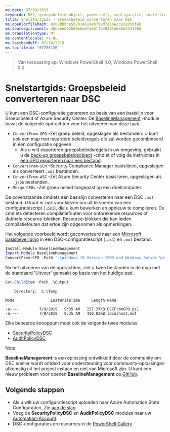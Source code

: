 ```yaml
---
ms.date: 07/09/2019
keywords: DSC, groepsbeleidsobject, powershell, configuratie, instellingen
title: Snelstartgids - Groepsbeleid converteren naar DSC
ms.openlocfilehash: 8c89dbbce5b2b146194b799d7e36ecce3105bfeb
ms.sourcegitcommit: 46bebe692689ebedfe65ff2c828fe666b443198d
ms.translationtype: MT
ms.contentlocale: nl-NL
ms.lasthandoff: 07/10/2019
ms.locfileid: "67785136"
---
```

> Van toepassing op: Windows PowerShell 4.0, Windows PowerShell 5.0

# <a name="quickstart-convert-group-policy-into-dsc"></a>Snelstartgids: Groepsbeleid converteren naar DSC

U kunt een DSC-configuratie genereren op basis van een basislijn voor Groepsbeleid of Azure Security Center. De [BaselineManagement](https://www.powershellgallery.com/packages/BaselineManagement) -module bevat de volgende opdrachten voor het uitvoeren van deze taak.

- `ConvertFrom-GPO` -Zet groep beleid, opgeslagen als bestanden. U kunt ook een map met meerdere beleidsregels die zal worden gecombineerd in één configuratie opgeven.
  - Als u wilt exporteren groepsbeleidsregels in uw omgeving, gebruikt u de [back-up groepsbeleidsobject](/powershell/module/grouppolicy/backup-gpo?view=win10-ps) -cmdlet of volg de instructies in [een GPO exporteren naar een bestand](/microsoft-desktop-optimization-pack/agpm/export-a-gpo-to-a-file).
- `ConvertFrom-SCM` -Security Compliance Manager basislijnen, opgeslagen als converteert `.xml` bestanden.
- `ConvertFrom-ASC` -Zet Azure Security Center basislijnen, opgeslagen als `.json` bestanden.
- `Merge-GPOs` -Zet groep beleid toegepast op een doelcomputer.

De bovenstaande cmdlets een basislijn converteren naar een DSC `.mof` bestand. U kunt er ook voor kiezen om uit te voeren van een configuratiescript (`.ps1`), die u kunt bewerken en opnieuw te compileren. De cmdlets detecteren compilatiefouten voor ontbrekende resources of dubbele resource-blokken. Resource-blokken die kan leiden compilatiefouten dat ertoe zijn opgenomen als opmerkingen.

Het volgende voorbeeld wordt geconverteerd naar een [Microsoft basisbeveiliging](https://www.microsoft.com/en-us/download/details.aspx?id=55319) in een DSC-configuratiescript (`.ps1`) en `.mof` bestand.

```powershell
Install-Module BaselineManagement
Import-Module BaselineManagement
ConvertFrom-GPO -Path '.\Windows 10 Version 1903 and Windows Server Version 1903 Security Baseline\GPOs\' -OutputConfigurationScript
```

Na het uitvoeren van de opdrachten, ziet u twee bestanden in de map met de standaard 'Uitvoer' gemaakt op basis van het huidige pad.

```powershell
Get-ChildItem -Path .\Output
```

```Output
    Directory:  C:\Temp

Mode                LastWriteTime     Length Name
----                -------------     ------ ----
-a----         7/9/2019   9:35 AM   227.37KB DSCFromGPO.ps1
-a----         7/9/2019   9:35 AM   410.03KB localhost.mof
```

Elke beheerde knooppunt moet ook de volgende twee modules:

- [SecurityPolicyDSC](https://www.powershellgallery.com/packages/SecurityPolicyDsc)
- [AuditPolicyDSC](https://www.powershellgallery.com/packages/AuditPolicyDsc)

> [!NOTE]
> **BaselineManagement** is een oplossing ontwikkeld door de community om DSC sneller wordt ontdekt voor ondersteuning voor community-oplossingen afkomstig uit het project instaan en niet van Microsoft zijn. U kunt een nieuw probleem voor openen **BaselineManagement** op [GitHub](https://github.com/microsoft/BaselineManagement).

## <a name="next-steps"></a>Volgende stappen

- Als u wilt uw configuratiescript uploaden naar Azure Automation State Configuration, Zie [aan de slag](/automation/automation-dsc-getting-started#importing-a-configuration-into-azure-automation).
- Voeg de **SecurityPolicyDSC** en **AuditPolicyDSC** modules naar uw [Automation-Account](/azure/automation/shared-resources/modules).
- DSC-configuraties en resources in de [PowerShell Gallery](https://www.powershellgallery.com/).
